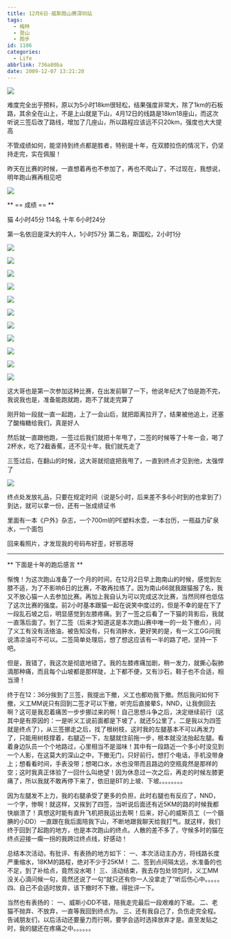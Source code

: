 ```yaml
---
title: 12月6日·威斯跑山赛深圳站
tags:
  - 梅林
  - 登山
  - 跑步
id: 1106
categories:
  - Life
abbrlink: 736a80ba
date: 2009-12-07 13:21:20
---
```

![](/images/2009/12/07_07_180622_6876.jpg)

难度完全出乎预料，原以为5小时18km很轻松，结果强度非常大，除了1km的石板路，其余全在山上，不是上山就是下山，4月12日的线路是18km18座山，而这次听说三签后改了路线，增加了几座山，所以路程应该远不只20km，强度也大大提高

不管成绩如何，能坚持到终点都是胜者，特别是十年，在双膝拉伤的情况下，仍坚持走完，实在佩服！

昨天在比赛的时候，一直想着再也不参加了，再也不爬山了，不过现在，我想说，明年跑山赛再相见吧
<!--more-->
![](/images/2009/12/07_201011300108324043_6877.jpg)

** == 成绩 == **

猫 4小时45分 114名
十年 6小时24分

第一名依旧是深大的牛人，1小时57分
第二名，斯国松，2小时1分

![](/images/2009/12/07_08_105615_6878.jpg)

![](/images/2009/12/07_08_105615_0_6879.jpg)

![](/images/2009/12/07_08_105615_1_6880.jpg)

![](/images/2009/12/07_08_105615_2_6881.jpg)

![](/images/2009/12/07_08_105615_3_6882.jpg)

![](/images/2009/12/07_08_105615_4_6883.jpg)

![](/images/2009/12/07_08_105615_5_6884.jpg)

![](/images/2009/12/07_08_105615_6_6885.jpg)

![](/images/2009/12/07_08_105615_7_6886.jpg)

![](/images/2009/12/07_08_105615_9_6887.jpg)

![](/images/2009/12/07_08_110053_6888.jpg)

这大哥也是第一次参加这种比赛，在出发前聊了一下，他说年纪大了怕是跑不完，我说我也是，准备能跑就跑，跑不了就走完算了

刚开始一段就一直一起跑，上了一会山后，就把距离拉开了，结果被他追上，还塞了酸梅糖给我们，真是好人

然后就一直跟他跑，一签过后我们就把十年甩了，二签的时候等了十年一会，喝了2杯水，吃了2截香蕉，还不见十年，我们就先走了

三签过后，在翻山的时候，这大哥就彻底把我甩了，一直到终点才见到他，太强悍了

![](/images/2009/12/07_08_111014_6889.jpg)

终点处发放礼品，只要在规定时间（说是5小时，后来差不多6小时到的也拿到了）到达，就可以拿一份，还有一张成绩证书

里面有一本《户外》杂志，一个700ml的PE塑料水壶，一本台历，一瓶益力矿泉水，一个面包

回来看照片，才发现我的号码布好歪，好邪恶呀

---

** 下面是十年的跑后感言 **

惭愧！为这次跑山准备了一个月的时间，在12月2日早上跑南山的时候，感觉到左膝不适，为了不影响6日的比赛，不敢再拉练了。因为南山66就我跟猫报了名，我又不放心猫一人去参加比赛。再加上我自认为可以完成这次比赛，当然同样也低估了这次比赛的强度。前2小时基本跟猫一起在说笑中度过的，但是不幸的是在下了一段乱石坡之后，明显感觉到左膝疼痛。到了一签之后看了一下猫的背影后，我就一直落后面了。到了二签（后来才知道这是本次跑山赛中唯一的一处下撤点），问了义工有没有活络油，被告知没有，只有消肿水，更好笑的是，有一义工GG问我说清凉油可不可以。二签简单处理后，想了想这应该有一半的路了吧，坚持一下吧。

但是，我错了，我这次是彻底地错了。我的左膝疼痛加剧，稍一发力，就撕心裂肺滴那种痛，而且每个山坡都是那样陡，上下都不便，又有沙石，鞋子也不合适，相当滑！

终于在12：36分挨到了三签，我提出下撤，义工也都劝我下撤。然后我问如何下撤，义工MM说只有回到二签才可以下撤，听完后直接晕S，NND，让我倒回去啊？这可是我忍着痛苦一步步挪过来的啊！自己思想斗争之后，决定继续前行（这其中是有原因的：一是听义工说前面都是下坡了，就还5公里了，二是我以为四签就是终点了），从三签挪走之后，找了根树枝，这时我的左腿基本不可以再发力了，只能用树枝撑着，右腿迈一下，左腿就住前拖一步，根本就没法抬起左腿。看着身边队员一个个地路过，心里相当不是滋味！其中有一段路近一个多小时没见到一个人影，在这莫大的深山之中，下撤无门，只好前行。想打个电话，手机没带身上；想看看时间，手表没带；想喝口水，水也没带而且路边的空瓶竟然是那样的空；这时我真正体验了一回什么叫绝望！因为休息过一次之后，再走的时候左膝更痛了，所以我就不敢再停下来了，依旧是BT的上坡、下坡。。。。。。。。

因为左腿发不上力，我的右腿承受了更多的负担，此时右腿也有反应了，NND，一个字，惨啊！就这样，又挨到了四签，当听说后面还有近5KM的路的时候我都快崩溃了！真想这时能有直升飞机把我运出去啊！后来，好心的威斯员工（一个腼腆的小DD）一直跟在我后面陪我下山，不断地跟我聊天给我打气。就这样，我们终于回到了起跑的地方，也是本次跑山的终点。人散的差不多了，守候多时的猫在终点迎接一瘸一拐的我跨过终点线，好感动！

总结本次活动，有批评、有表扬的地方如下：
一、本次活动主办方，将线路长度严重缩水，18KM的路程，绝对不少于25KM！
二、签到点间隔太远，水准备的也不足，到了补给点，竟然没水喝！
三、活动结束，我去存包处领包时，义工MM没关心滴问候一句，竟然还说了一句&ldquo;就只还有你一人没拿走了&rdquo;听后伤心中。。。。。
四、自己不会适时放弃，该下撤时不下撤，得批评一下。

当然也有表扬的：
一、威斯小DD不错，陪我走完最后一段艰难的下坡。
二、老猫不抛弃、不放弃，一直等我回到终点为。
三、还有我自己了，负伤走完全程。
告诫朋友们，以后活动还要量力而行啊，要学会适时选择放弃才是。直至发贴之时，我的腿还在疼痛之中。。。。。。